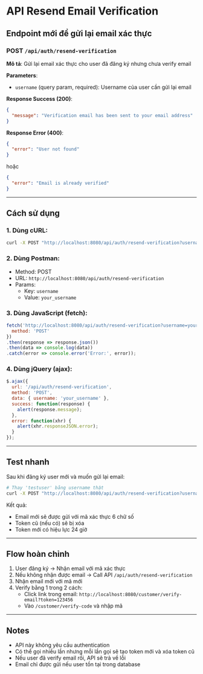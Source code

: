 # API Resend Email Verification

## Endpoint mới để gửi lại email xác thực

### POST `/api/auth/resend-verification`

**Mô tả**: Gửi lại email xác thực cho user đã đăng ký nhưng chưa verify email

**Parameters**:
- `username` (query param, required): Username của user cần gửi lại email

**Response Success (200)**:
```json
{
  "message": "Verification email has been sent to your email address"
}
```

**Response Error (400)**:
```json
{
  "error": "User not found"
}
```
hoặc
```json
{
  "error": "Email is already verified"
}
```

---

## Cách sử dụng

### 1. Dùng cURL:
```bash
curl -X POST "http://localhost:8080/api/auth/resend-verification?username=your_username"
```

### 2. Dùng Postman:
- Method: POST
- URL: `http://localhost:8080/api/auth/resend-verification`
- Params:
  - Key: `username`
  - Value: `your_username`

### 3. Dùng JavaScript (fetch):
```javascript
fetch('http://localhost:8080/api/auth/resend-verification?username=your_username', {
  method: 'POST'
})
.then(response => response.json())
.then(data => console.log(data))
.catch(error => console.error('Error:', error));
```

### 4. Dùng jQuery (ajax):
```javascript
$.ajax({
  url: '/api/auth/resend-verification',
  method: 'POST',
  data: { username: 'your_username' },
  success: function(response) {
    alert(response.message);
  },
  error: function(xhr) {
    alert(xhr.responseJSON.error);
  }
});
```

---

## Test nhanh

Sau khi đăng ký user mới và muốn gửi lại email:

```bash
# Thay 'testuser' bằng username thật
curl -X POST "http://localhost:8080/api/auth/resend-verification?username=testuser"
```

Kết quả:
- Email mới sẽ được gửi với mã xác thực 6 chữ số
- Token cũ (nếu có) sẽ bị xóa
- Token mới có hiệu lực 24 giờ

---

## Flow hoàn chỉnh

1. User đăng ký → Nhận email với mã xác thực
2. Nếu không nhận được email → Call API `/api/auth/resend-verification`
3. Nhận email mới với mã mới
4. Verify bằng 1 trong 2 cách:
   - Click link trong email: `http://localhost:8080/customer/verify-email?token=123456`
   - Vào `/customer/verify-code` và nhập mã

---

## Notes

- API này không yêu cầu authentication
- Có thể gọi nhiều lần nhưng mỗi lần gọi sẽ tạo token mới và xóa token cũ
- Nếu user đã verify email rồi, API sẽ trả về lỗi
- Email chỉ được gửi nếu user tồn tại trong database


